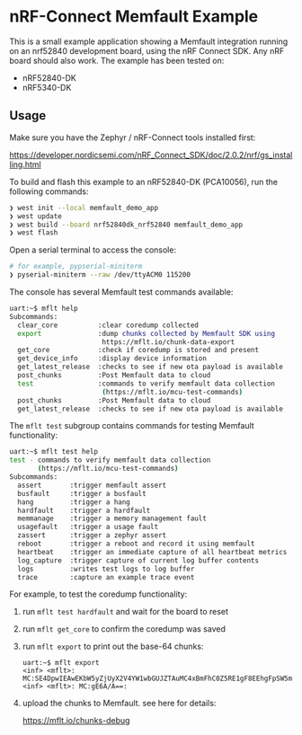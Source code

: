 # nRF-Connect Memfault Example

This is a small example application showing a Memfault integration running on an
nrf52840 development board, using the nRF Connect SDK. Any nRF board should also
work. The example has been tested on:

- nRF52840-DK
- nRF5340-DK

## Usage

Make sure you have the Zephyr / nRF-Connect tools installed first:

<https://developer.nordicsemi.com/nRF_Connect_SDK/doc/2.0.2/nrf/gs_installing.html>

To build and flash this example to an nRF52840-DK (PCA10056), run the following
commands:

```bash
❯ west init --local memfault_demo_app
❯ west update
❯ west build --board nrf52840dk_nrf52840 memfault_demo_app
❯ west flash
```

Open a serial terminal to access the console:

```bash
# for example, pypserial-miniterm
❯ pyserial-miniterm --raw /dev/ttyACM0 115200
```

The console has several Memfault test commands available:

```bash
uart:~$ mflt help
Subcommands:
  clear_core          :clear coredump collected
  export              :dump chunks collected by Memfault SDK using
                       https://mflt.io/chunk-data-export
  get_core            :check if coredump is stored and present
  get_device_info     :display device information
  get_latest_release  :checks to see if new ota payload is available
  post_chunks         :Post Memfault data to cloud
  test                :commands to verify memfault data collection
                       (https://mflt.io/mcu-test-commands)
  post_chunks         :Post Memfault data to cloud
  get_latest_release  :checks to see if new ota payload is available
```

The `mflt test` subgroup contains commands for testing Memfault functionality:

```bash
uart:~$ mflt test help
test - commands to verify memfault data collection
       (https://mflt.io/mcu-test-commands)
Subcommands:
  assert       :trigger memfault assert
  busfault     :trigger a busfault
  hang         :trigger a hang
  hardfault    :trigger a hardfault
  memmanage    :trigger a memory management fault
  usagefault   :trigger a usage fault
  zassert      :trigger a zephyr assert
  reboot       :trigger a reboot and record it using memfault
  heartbeat    :trigger an immediate capture of all heartbeat metrics
  log_capture  :trigger capture of current log buffer contents
  logs         :writes test logs to log buffer
  trace        :capture an example trace event
```

For example, to test the coredump functionality:

1. run `mflt test hardfault` and wait for the board to reset
2. run `mflt get_core` to confirm the coredump was saved
3. run `mflt export` to print out the base-64 chunks:

   ```plaintext
   uart:~$ mflt export
   <inf> <mflt>: MC:SE4DpwIEAwEKbW5yZjUyX2V4YW1wbGUJZTAuMC4xBmFhC0Z5RE1gF8EEhgFpSW5mbyBsb2chAmxXYXJuaW5nIGxvZyEDakVycm9yIGxvZyE=:
   <inf> <mflt>: MC:gE6A/A==:
   ```

4. upload the chunks to Memfault. see here for details:

   <https://mflt.io/chunks-debug>

